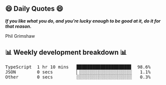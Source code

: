 ## 😄 Daily Quotes 😄

_**If you like what you do, and you're lucky enough to be good at it, do it for that reason.**_

Phil Grimshaw



## 📊 Weekly development breakdown 📊

<pre>TypeScript  1 hr 10 mins   ████████████████████▋  98.6%
JSON        0 secs         ▏░░░░░░░░░░░░░░░░░░░░   1.1%
Other       0 secs         ░░░░░░░░░░░░░░░░░░░░░   0.3%</pre>